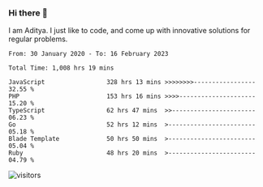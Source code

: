 ### Hi there 👋

I am Aditya. I just like to code, and come up with innovative solutions for regular problems.

<!--START_SECTION:waka-->

```text
From: 30 January 2020 - To: 16 February 2023

Total Time: 1,008 hrs 19 mins

JavaScript                 328 hrs 13 mins >>>>>>>>-----------------   32.55 %
PHP                        153 hrs 16 mins >>>>---------------------   15.20 %
TypeScript                 62 hrs 47 mins  >>-----------------------   06.23 %
Go                         52 hrs 12 mins  >------------------------   05.18 %
Blade Template             50 hrs 50 mins  >------------------------   05.04 %
Ruby                       48 hrs 20 mins  >------------------------   04.79 %
```

<!--END_SECTION:waka-->

![visitors](https://visitor-badge.glitch.me/badge?page_id=BrainBuzzer.visitor-badge&left_color=green&right_color=red)
